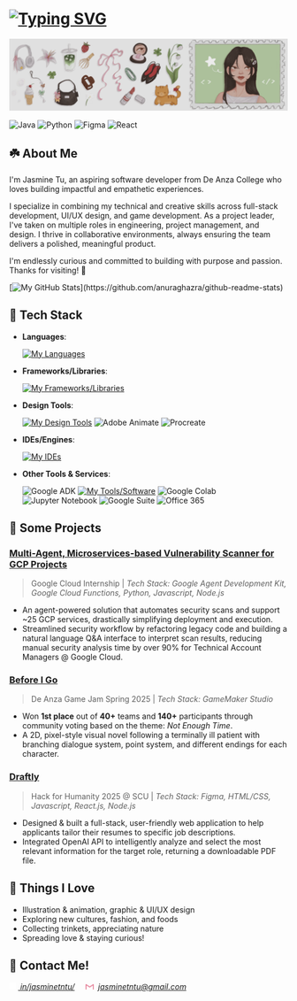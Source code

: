 # [![Typing SVG](https://readme-typing-svg.demolab.com?font=VT323&size=30&pause=1000&color=FFC2DA&center=true&width=1000&lines=Hi%2C+everyone!+%E3%83%BE(%CB%B6%E1%B5%94%E1%97%9C%E1%B5%94%CB%B6);I'm+Jasmine!+%CB%96+.%DD%81+%F0%9D%9C%97%F0%9D%9C%9A.+%E2%82%8A)](https://git.io/typing-svg)

<img src="icons/jammy_banner.png" alt="Personal, Hand-drawn Banner"></img>

![Java](https://img.shields.io/badge/java-%23ED8B00.svg?style=for-the-badge&logo=openjdk&logoColor=black&color=pink)
![Python](https://img.shields.io/badge/python-3670A0?style=for-the-badge&logo=python&logoColor=black&color=FCEB9D)
![Figma](https://img.shields.io/badge/figma-%23F24E1E.svg?style=for-the-badge&logo=figma&logoColor=black&color=AAE3A3)
![React](https://img.shields.io/badge/react-%2320232a.svg?style=for-the-badge&logo=react&logoColor=black&color=A3CFE3)

## ☘️ About Me
I'm Jasmine Tu, an aspiring software developer from De Anza College who loves building impactful and empathetic experiences.

I specialize in combining my technical and creative skills across full-stack development, UI/UX design, and game development. As a project leader, I've taken on multiple roles in engineering, project management, and design. I thrive in collaborative environments, always ensuring the team delivers a polished, meaningful product. 

I'm endlessly curious and committed to building with purpose and passion. Thanks for visiting! 🌸

[![My GitHub Stats](https://github-readme-stats.vercel.app/api?username=jasminetntu&show_icons=true&theme=rose&hide_rank=true&custom_title=my%20stats%20>_<)](https://github.com/anuraghazra/github-readme-stats)

## 🌷 Tech Stack
- **Languages**:

   [![My Languages](https://skillicons.dev/icons?i=java,py,html,css,js&perline=10)](https://skillicons.dev)

- **Frameworks/Libraries**:

   [![My Frameworks/Libraries](https://skillicons.dev/icons?i=react,nodejs&perline=10)](https://skillicons.dev)

- **Design Tools**:

   [![My Design Tools](https://skillicons.dev/icons?i=figma,ps&perline=10)](https://skillicons.dev)
  <img width="50" height="50" alt="Adobe Animate" src="https://github.com/user-attachments/assets/ec037366-fd5a-4f02-837e-e1f2ada3a63e" />
  <img width="50" height="50" alt="Procreate" src="https://github.com/user-attachments/assets/7b1e824e-c319-4c55-95b2-40e9eac335b9" />

- **IDEs/Engines**:

   [![My IDEs](https://skillicons.dev/icons?i=vscode,visualstudio,idea,eclipse,unity,gamemakerstudio&perline=10)](https://skillicons.dev)

- **Other Tools & Services**:

  <img width="50" height="50" alt="Google ADK" src="https://github.com/user-attachments/assets/71ebf2d5-94f4-43ca-afe9-e3525680ebf1" /> [![My Tools/Software](https://skillicons.dev/icons?i=gcp,github,git,notion&perline=10)](https://skillicons.dev)
  <img width="50" height="50" alt="Google Colab" src="https://github.com/user-attachments/assets/d86cf4a2-2a6e-4ce0-bf4e-33445df1a03e" />
  <img width="50" height="50" alt="Jupyter Notebook" src="https://github.com/user-attachments/assets/d17c6a8d-3098-42ec-ab84-6bfd6588e9c0" />
  <img width="38" height="48" alt="Google Suite" src="https://github.com/user-attachments/assets/5947b4f1-1e23-4eba-aecf-8d8ed0aad7a5" />
  <img width="35" height="40" alt="Office 365" src="https://github.com/user-attachments/assets/ee72e8e1-aca7-4ffd-91b8-3db3e4fe6901" align="top"/>  

## 🧸 Some Projects
### [Multi-Agent, Microservices-based Vulnerability Scanner for GCP Projects](https://github.com/jasminetntu/multiagent-security-gcp)
> Google Cloud Internship | _Tech Stack: Google Agent Development Kit, Google Cloud Functions, Python, Javascript, Node.js_
- An agent-powered solution that automates security scans and support ~25 GCP services, drastically simplifying deployment and execution.
- Streamlined security workflow by refactoring legacy code and building a natural language Q&A interface to interpret scan results, reducing manual security analysis time by over 90% for Technical Account Managers @ Google Cloud.

### [Before I Go](https://github.com/jasminetntu/before-i-go)
> De Anza Game Jam Spring 2025 | _Tech Stack: GameMaker Studio_
   - Won **1st place** out of **40+** teams and **140+** participants through community voting based on the theme: _Not Enough Time_.
   - A 2D, pixel-style visual novel following a terminally ill patient with branching dialogue system, point system, and different endings for each character.

### [Draftly](https://github.com/WangRyan408/Draft.ly)
> Hack for Humanity 2025 @ SCU | _Tech Stack: Figma, HTML/CSS, Javascript, React.js, Node.js_
   - Designed & built a full-stack, user-friendly web application to help applicants tailor their resumes to specific job descriptions.
   - Integrated OpenAI API to intelligently analyze and select the most relevant information for the target role, returning a downloadable PDF file.

## 💌 Things I Love
- Illustration & animation, graphic & UI/UX design
- Exploring new cultures, fashion, and foods
- Collecting trinkets, appreciating nature
- Spreading love & staying curious!

## 🫧 Contact Me!
<img src="icons/icon_linkedin_white.png" alt="Linkedin Icon" width="12" bottom="0"></img> [*&nbsp;in/jasminetntu/*](https://www.linkedin.com/in/jasminetntu/) 
&nbsp;&nbsp;&nbsp;
<img src="icons/icon_email_pink.png" alt="Email Icon" width="15" bottom="0"></img> &nbsp;*jasminetntu@gmail.com*

<!--
**jasminetntu/jasminetntu** is a ✨ _special_ ✨ repository because its `README.md` (this file) appears on your GitHub profile.

Here are some ideas to get you started:

- 🔭 I’m currently working on ...
- 🌱 I’m currently learning ...
- 👯 I’m looking to collaborate on ...
- 🤔 I’m looking for help with ...
- 💬 Ask me about ...
- 📫 How to reach me: ...
- 😄 Pronouns: ...
- ⚡ Fun fact: ...
-->
